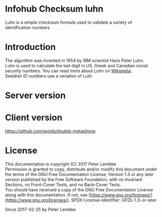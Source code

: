 # Infohub Checksum luhn

Luhn is a simple checksum formula used to validate a variety of identification numbers

# Introduction

The algorithm was invented in 1954 by IBM scientist Hans Peter Luhn.  
Luhn is used to calculate the last digit in US, Greek and Canadian social security numbers. You can read more about Luhn
on <a href="https://en.wikipedia.org/wiki/Luhn_algorithm" target="_blank">Wikipedia</a>.  
Swedish ID numbers use a variation of Luth.

# Server version

# Client version

https://github.com/words/double-metaphone

# License

This documentation is copyright (C) 2017 Peter Lembke.  
Permission is granted to copy, distribute and/or modify this document under the terms of the GNU Free Documentation
License, Version 1.3 or any later version published by the Free Software Foundation; with no Invariant Sections, no
Front-Cover Texts, and no Back-Cover Texts.  
You should have received a copy of the GNU Free Documentation License along with this documentation. If not,
see [https://www.gnu.org/licenses/](https://www.gnu.org/licenses/). SPDX-License-Identifier: GFDL-1.3-or-later

Since 2017-02-25 by Peter Lembke  

